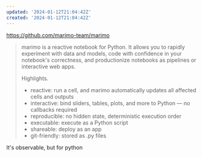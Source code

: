 ```yaml
---
updated: '2024-01-12T21:04:42Z'
created: '2024-01-12T21:04:42Z'
---
```

https://github.com/marimo-team/marimo

> marimo is a reactive notebook for Python. It allows you to rapidly experiment with data and models, code with confidence in your notebook's correctness, and productionize notebooks as pipelines or interactive web apps.
> 
> Highlights.
> 
> - reactive: run a cell, and marimo automatically updates all affected cells and outputs
> - interactive: bind sliders, tables, plots, and more to Python — no callbacks required
> - reproducible: no hidden state, deterministic execution order
> - executable: execute as a Python script
> - shareable: deploy as an app
> - git-friendly: stored as .py files

It's observable, but for python